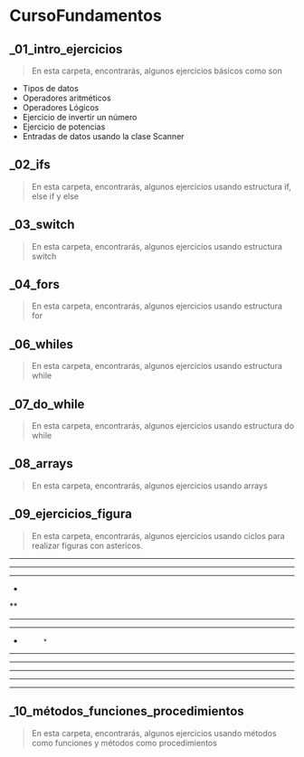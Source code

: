 # CursoFundamentos

## _01_intro_ejercicios

> En esta carpeta, encontrarás, algunos ejercicios básicos como son

* Tipos de datos
* Operadores aritméticos
* Operadores Lógicos
* Ejercicio de invertir un número
* Ejercicio de potencias
* Entradas de datos usando la clase Scanner

## _02_ifs

> En esta carpeta, encontrarás, algunos ejercicios usando estructura if, else if y else

## _03_switch


> En esta carpeta, encontrarás, algunos ejercicios usando estructura switch

## _04_fors

> En esta carpeta, encontrarás, algunos ejercicios usando estructura for

## _06_whiles

> En esta carpeta, encontrarás, algunos ejercicios usando estructura while

## _07_do_while

> En esta carpeta, encontrarás, algunos ejercicios usando estructura do while

## _08_arrays

> En esta carpeta, encontrarás, algunos ejercicios usando arrays

## _09_ejercicios_figura


> En esta carpeta, encontrarás, algunos ejercicios usando ciclos para realizar figuras con astericos.


******
******
******

*
**
***
****


*          *
**        **
***      ***
****    **** 
*****  *****
************



## _10_métodos_funciones_procedimientos
> En esta carpeta, encontrarás, algunos ejercicios usando métodos como funciones y métodos como procedimientos
 

